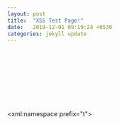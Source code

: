 ```yaml
---
layout: post
title:  "XSS Test Page!"
date:   2019-12-01 09:19:24 +0530
categories: jekyll update
---
```



<xml:namespace prefix="t"><svg><style>&lt;img/src=x onerror=alert(document.domain)// </b> 
